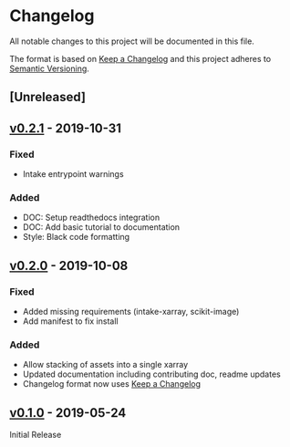# Changelog
All notable changes to this project will be documented in this file.

The format is based on [Keep a Changelog](http://keepachangelog.com/en/1.0.0/)
and this project adheres to [Semantic Versioning](http://semver.org/spec/v2.0.0.html).

## [Unreleased]

## [v0.2.1] - 2019-10-31

### Fixed
- Intake entrypoint warnings

### Added
- DOC: Setup readthedocs integration
- DOC: Add basic tutorial to documentation
- Style: Black code formatting

## [v0.2.0] - 2019-10-08

### Fixed
- Added missing requirements (intake-xarray, scikit-image)
- Add manifest to fix install

### Added
- Allow stacking of assets into a single xarray
- Updated documentation including contributing doc, readme updates
- Changelog format now uses [Keep a Changelog](http://keepachangelog.com/en/1.0.0/)

## [v0.1.0] - 2019-05-24

Initial Release

[v0.2.1]: https://github.com/pangeo-data/intake-stac/compare/0.1.0...v0.2.1
[v0.2.0]: https://github.com/pangeo-data/intake-stac/compare/0.1.0...v0.2.0
[v0.1.0]: https://github.com/pangeo-data/intake-stac/tree/0.1.0

